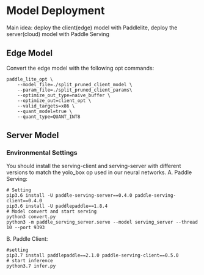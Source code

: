 # Model Deployment 
Main idea: deploy the client(edge) model with Paddlelite, deploy the server(cloud) model with Paddle Serving

## Edge Model
Convert the edge model with the following opt commands:
```
paddle_lite_opt \
    --model_file=./split_pruned_client_model \
    --param_file=./split_pruned_client_params\
    --optimize_out_type=naive_buffer \
    --optimize_out=client_opt \
    --valid_targets=x86 \
    --quant_model=true \
    --quant_type=QUANT_INT8
```

## Server Model

### Environmental Settings
You should install the serving-client and serving-server with different versions to match the yolo_box op used in our neural networks.
A. Paddle Serving:
```
# Setting
pip3.6 install -U paddle-serving-server==0.4.0 paddle-serving-client==0.4.0
pip3.6 install -U paddlepaddle==1.8.4
# Model convert and start serving
python3 convert.py
python3 -m paddle_serving_server.serve --model serving_server --thread 10 --port 9393
```
B. Paddle Client:
```
#setting
pip3.7 install paddlepaddle==2.1.0 paddle-serving-client==0.5.0
# start inference
python3.7 infer.py
```



